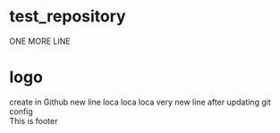 # test_repository

ONE MORE LINE
<h1>logo</h1>
create in Github
new line loca loca loca
very new line 
after updating git config
<div class="footer footer2">This is footer</div>

